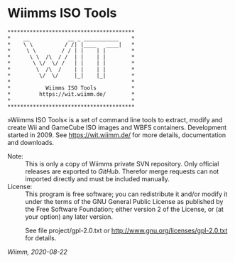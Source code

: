 # Wiimms ISO Tools

    ****************************************
    *    __            __ _ ___________    *
    *    \ \          / /| |____   ____|   *
    *     \ \        / / | |    | |        *
    *      \ \  /\  / /  | |    | |        *
    *       \ \/  \/ /   | |    | |        *
    *        \  /\  /    | |    | |        *
    *         \/  \/     |_|    |_|        *
    *                                      *
    *           Wiimms ISO Tools           *
    *         https://wit.wiimm.de/        *
    *                                      *
    ****************************************

»Wiimms ISO Tools« is a set of command line tools to extract,
modify and create Wii and GameCube ISO images and WBFS containers.
Development started in 2009.
See https://wit.wiimm.de/ for more details, documentation and downloads.

<dl>
<dt>Note:</dt>
<dd>
This is only a copy of Wiimms private SVN repository.
Only official releases are exported to <i>GitHub</i>.
Therefor merge requests can not imported directly and must be included manually.
</dd>

<dt>License:</dt>
<dd>
This program is free software;
you can redistribute it and/or modify it under the terms of the
GNU General Public License as published by the Free Software Foundation;
either version 2 of the License, or (at your option) any later version.

See file project/gpl-2.0.txt or http://www.gnu.org/licenses/gpl-2.0.txt for details.
</dd>
</dl>

*Wiimm, 2020-08-22*
